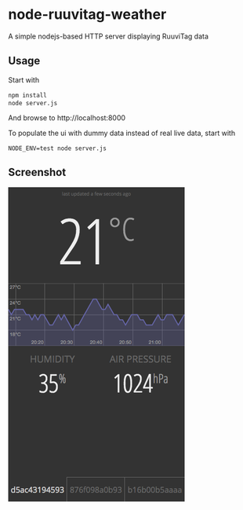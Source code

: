 # node-ruuvitag-weather

A simple nodejs-based HTTP server displaying RuuviTag data

## Usage

Start with
```
npm install
node server.js
```
And browse to http://localhost:8000


To populate the ui with dummy data instead of real live data, start with
```
NODE_ENV=test node server.js
```


## Screenshot

![screenshot](screenshot.png)